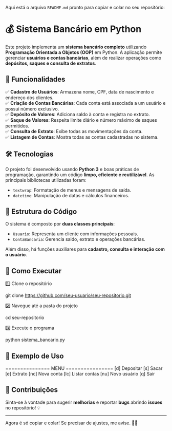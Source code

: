 Aqui está o arquivo `README.md` pronto para copiar e colar no seu repositório:

# 💰 Sistema Bancário em Python

Este projeto implementa um **sistema bancário completo** utilizando **Programação Orientada a Objetos (OOP)** em Python. A aplicação permite gerenciar **usuários e contas bancárias**, além de realizar operações como **depósitos, saques e consulta de extratos**.

## 🚀 Funcionalidades

✅ **Cadastro de Usuários**: Armazena nome, CPF, data de nascimento e endereço dos clientes.  
✅ **Criação de Contas Bancárias**: Cada conta está associada a um usuário e possui número exclusivo.  
✅ **Depósito de Valores**: Adiciona saldo à conta e registra no extrato.  
✅ **Saque de Valores**: Respeita limite diário e número máximo de saques permitidos.  
✅ **Consulta de Extrato**: Exibe todas as movimentações da conta.  
✅ **Listagem de Contas**: Mostra todas as contas cadastradas no sistema.  

## 🛠️ Tecnologias

O projeto foi desenvolvido usando **Python 3** e boas práticas de programação, garantindo um código **limpo, eficiente e reutilizável**. As principais bibliotecas utilizadas foram:

- `textwrap`: Formatação de menus e mensagens de saída.
- `datetime`: Manipulação de datas e cálculos financeiros.

## 🔧 Estrutura do Código

O sistema é composto por **duas classes principais**:

- `Usuario`: Representa um cliente com informações pessoais.
- `ContaBancaria`: Gerencia saldo, extrato e operações bancárias.

Além disso, há funções auxiliares para **cadastro, consulta e interação com o usuário**.

## 🎯 Como Executar

1️⃣ Clone o repositório  

git clone https://github.com/seu-usuario/seu-repositorio.git

2️⃣ Navegue até a pasta do projeto  

cd seu-repositorio

3️⃣ Execute o programa  

python sistema_bancario.py


## 📌 Exemplo de Uso

=============== MENU ================
[d] Depositar
[s] Sacar
[e] Extrato
[nc] Nova conta
[lc] Listar contas
[nu] Novo usuário
[q] Sair



## 🤝 Contribuições

Sinta-se à vontade para sugerir **melhorias** e reportar **bugs** abrindo **issues** no repositório! 💡

---

Agora é só copiar e colar! Se precisar de ajustes, me avise. 🚀🏦
```
